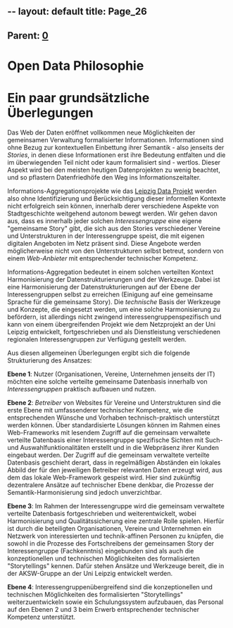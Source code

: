 --
layout: default
title: Page_26
---

## Parent: [0](Page_0)

# Open Data Philosophie

<h1>Ein paar grundsätzliche Überlegungen</h1>
Das Web der Daten eröffnet vollkommen neue Möglichkeiten der gemeinsamen Verwaltung formalisierter Informationen. Informationen sind ohne Bezug zur kontextuellen Einbettung ihrer Semantik - also jenseits der <i>Stories</i>, in denen diese Informationen erst ihre Bedeutung entfalten und die im überwiegenden Teil nicht oder kaum formalisiert sind - wertlos. Dieser Aspekt wird bei den meisten heutigen Datenprojekten zu wenig beachtet, und so pflastern Datenfriedhöfe den Weg ins Informationszeitalter.

Informations-Aggregationsprojekte wie das <a title="LD.LeipzigData" href="http://www.leipzig-netz.de/index.php5/LD.LeipzigData">Leipzig Data Projekt</a> werden also ohne Identifizierung und Berücksichtigung dieser informellen Kontexte nicht erfolgreich sein können, innerhalb derer verschiedene Aspekte von Stadtgeschichte weitgehend autonom bewegt werden. Wir gehen davon aus, dass es innerhalb jeder solchen <i>Interessengruppe</i> eine eigene "gemeinsame Story" gibt, die sich aus den Stories verschiedener Vereine und Unterstrukturen in der Interessengruppe speist, die mit eigenen digitalen Angeboten im Netz präsent sind. Diese Angebote werden möglicherweise nicht von den Unterstrukturen selbst betreut, sondern von einem <i>Web-Anbieter</i> mit entsprechender technischer Kompetenz.

Informations-Aggregation bedeutet in einem solchen verteilten Kontext Harmonisierung der Datenstrukturierungen und der Werkzeuge. Dabei ist eine Harmonisierung der Datenstrukturierungen auf der Ebene der Interessengruppen selbst zu erreichen (Einigung auf eine gemeinsame Sprache für die gemeinsame Story). Die <i>technische</i> Basis der Werkzeuge und Konzepte, die eingesetzt werden, um eine solche Harmonisierung zu befördern, ist allerdings nicht zwingend interessengruppenspezifisch und kann von einem übergreifenden Projekt wie dem Netzprojekt an der Uni Leipzig entwickelt, fortgeschrieben und als Dienstleistung verschiedenen regionalen Interessengruppen zur Verfügung gestellt werden.

Aus diesen allgemeinen Überlegungen ergibt sich die folgende Strukturierung des Ansatzes:

<b>Ebene 1</b>: Nutzer (Organisationen, Vereine, Unternehmen jenseits der IT) möchten eine solche verteilte gemeinsame Datenbasis innerhalb von <i>Interessengruppen</i> praktisch aufbauen und nutzen.

<b>Ebene 2</b>: <i>Betreiber</i> von Websites für Vereine und Unterstrukturen sind die erste Ebene mit umfassenderer technischer Kompetenz, wie die entsprechenden Wünsche und Vorhaben technisch-praktisch unterstützt werden können. Über standardisierte Lösungen können im Rahmen eines Web-Frameworks mit lesendem Zugriff auf die gemeinsam verwaltete verteilte Datenbasis einer Interessengruppe spezifische Sichten mit Such- und Auswahlfunktionalitäten erstellt und in die Webpräsenz ihrer Kunden eingebaut werden. Der Zugriff auf die gemeinsam verwaltete verteilte Datenbasis geschieht derart, dass in regelmäßigen Abständen ein lokales Abbild der für den jeweiligen Betreiber relevanten Daten erzeugt wird, aus dem das lokale Web-Framework gespeist wird. Hier sind zukünftig dezentralere Ansätze auf technischer Ebene denkbar, die Prozesse der Semantik-Harmonisierung sind jedoch unverzichtbar.

<b>Ebene 3</b>: Im Rahmen der Interessengruppe wird die gemeinsam verwaltete verteilte Datenbasis fortgeschrieben und weiterentwickelt, wobei Harmonisierung und Qualitätssicherung eine zentrale Rolle spielen. Hierfür ist durch die beteiligten Organisationen, Vereine und Unternehmen ein Netzwerk von interessierten und technik-affinen Personen zu knüpfen, die sowohl in die Prozesse des Fortschreibens der gemeinsamen Story der Interessengruppe (Fachkenntnis) eingebunden sind als auch die konzeptionellen und technischen Möglichkeiten des formalisierten "Storytellings" kennen. Dafür stehen Ansätze und Werkzeuge bereit, die in der AKSW-Gruppe an der Uni Leipzig entwickelt werden.

<b>Ebene 4</b>: Interessengruppenübergreifend sind die konzeptionellen und technischen Möglichkeiten des formalisierten "Storytellings" weiterzuentwickeln sowie ein Schulungssystem aufzubauen, das Personal auf den Ebenen 2 und 3 beim Erwerb entsprechender technischer Kompetenz unterstützt.

